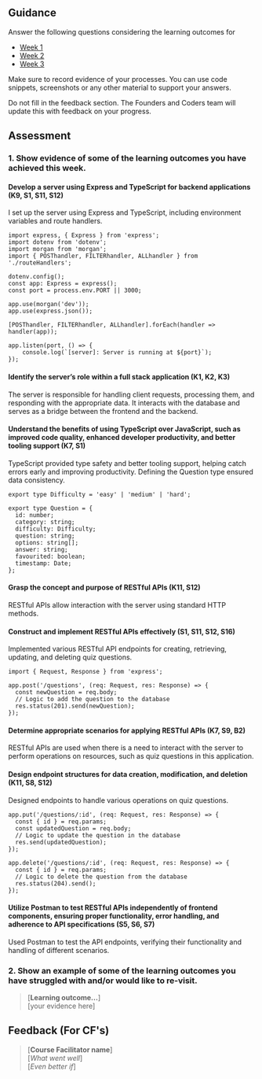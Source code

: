 ## Guidance
Answer the following questions considering the learning outcomes for
- [Week 1](https://learn.foundersandcoders.com/course/syllabus/developer/project-1-server/learning-outcomes/)
- [Week 2](https://learn.foundersandcoders.com/course/syllabus/developer/project-1-frontend/learning-outcomes/)
- [Week 3](https://learn.foundersandcoders.com/course/syllabus/developer/project-1-test-deploy/learning-outcomes/)

Make sure to record evidence of your processes. You can use code snippets, screenshots or any other material to support your answers.

Do not fill in the feedback section. The Founders and Coders team will update this with feedback on your progress.

## Assessment
 ### 1. Show evidence of some of the learning outcomes you have achieved this week.
#### Develop a server using Express and TypeScript for backend applications (K9, S1, S11, S12)
 
  I set up the server using Express and TypeScript, including environment variables and route handlers.
 ```tsx
 import express, { Express } from 'express';
 import dotenv from 'dotenv';
 import morgan from 'morgan';
 import { POSThandler, FILTERhandler, ALLhandler } from './routeHandlers';
 
 dotenv.config();
 const app: Express = express();
 const port = process.env.PORT || 3000;
 
 app.use(morgan('dev'));
 app.use(express.json());
 
 [POSThandler, FILTERhandler, ALLhandler].forEach(handler => handler(app));
 
 app.listen(port, () => {
     console.log(`[server]: Server is running at ${port}`);
 });
 ```

#### Identify the server’s role within a full stack application (K1, K2, K3)
  
   The server is responsible for handling client requests, processing them, and responding with the appropriate data. It interacts with the database and serves as a bridge between the frontend and the backend.

#### Understand the benefits of using TypeScript over JavaScript, such as improved code quality, enhanced developer productivity, and better tooling support (K7, S1)

  TypeScript provided type safety and better tooling support, helping catch errors early and improving productivity. Defining the Question type ensured data consistency.

```tsx
export type Difficulty = 'easy' | 'medium' | 'hard';

export type Question = {
  id: number;
  category: string;
  difficulty: Difficulty;
  question: string;
  options: string[];
  answer: string;
  favourited: boolean;
  timestamp: Date;
};
```
#### Grasp the concept and purpose of RESTful APIs (K11, S12)
RESTful APIs allow interaction with the server using standard HTTP methods.

#### Construct and implement RESTful APIs effectively (S1, S11, S12, S16)

Implemented various RESTful API endpoints for creating, retrieving, updating, and deleting quiz questions.

```tsx
import { Request, Response } from 'express';

app.post('/questions', (req: Request, res: Response) => {
  const newQuestion = req.body;
  // Logic to add the question to the database
  res.status(201).send(newQuestion);
});
```

#### Determine appropriate scenarios for applying RESTful APIs (K7, S9, B2)
RESTful APIs are used when there is a need to interact with the server to perform operations on resources, such as quiz questions in this application.

#### Design endpoint structures for data creation, modification, and deletion (K11, S8, S12)
Designed endpoints to handle various operations on quiz questions.
```tsx
app.put('/questions/:id', (req: Request, res: Response) => {
  const { id } = req.params;
  const updatedQuestion = req.body;
  // Logic to update the question in the database
  res.send(updatedQuestion);
});

app.delete('/questions/:id', (req: Request, res: Response) => {
  const { id } = req.params;
  // Logic to delete the question from the database
  res.status(204).send();
});
```
#### Utilize Postman to test RESTful APIs independently of frontend components, ensuring proper functionality, error handling, and adherence to API specifications (S5, S6, S7)

Used Postman to test the API endpoints, verifying their functionality and handling of different scenarios.



 ### 2. Show an example of some of the learning outcomes you have struggled with and/or would like to re-visit.
> [**Learning outcome...**]  
> [your evidence here]

## Feedback (For CF's)
> [**Course Facilitator name**]  
> [*What went well*]  
> [*Even better if*]
